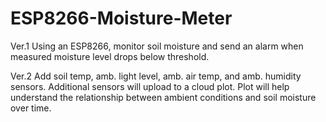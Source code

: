 # ESP8266-Moisture-Meter
Ver.1 Using an ESP8266, monitor soil moisture and send an alarm when measured moisture level drops below threshold.

Ver.2 Add soil temp, amb. light level, amb. air temp, and amb. humidity sensors. Additional sensors will upload to 
a cloud plot. Plot will help understand the relationship between ambient conditions and soil moisture over time.
